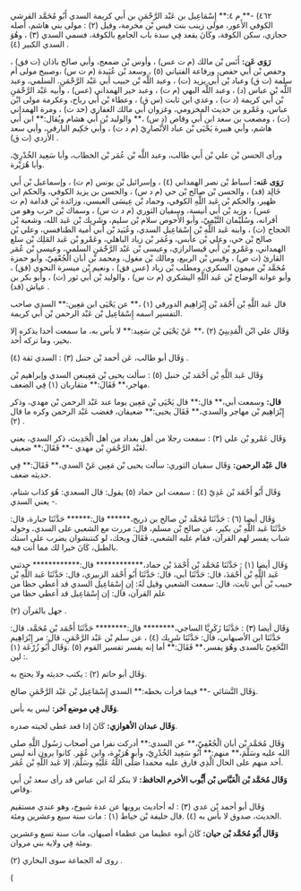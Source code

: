 ٤٦٢) -** م ٤:** إِسْمَاعِيل بن عَبْد الرَّحْمَنِ بن أَبي كريمة السدي أَبُو مُحَمَّد القرشي الكوفي الأَعور، مولى زينب بنت قيس بْن مخرمة، وقيل (٢) : مولى بني هاشم، أصله حجازي، سكن الكوفة، وكَانَ يقعد فِي سدة باب الجامع بالكوفة، فسمي السدي (٣) ، وهُوَ السدي الكبير (٤) .

**رَوَى عَن:** أَنَس بْن مالك (م ت عس) ، وأوس بْن ضمعج، وأبي صالح باذان (ت فق) ، وحفص بْن أَبي حفص، ورفاعة الفتياني (٥) ، وسعد بْن عُبَيدة (م ت س) ،وصبيح مولى أم سلمة (ت ق) وعباد بْن أَبي يزيد (ت) ، وعبد اللَّه بْن حبيب أبي عَبْد الرَّحْمَنِ. السلمي، وعبد اللَّه بْن عباس (د) ، وعبد اللَّه البهي (م ت) ، وعبد خير الهمداني (عس) ، وأبيه عَبْد الرَّحْمَنِ بْن أَبي كريمة (د ت) ، وعدي ابن ثابت (س ق) ، وعطاء بْن أَبي رباح، وعكرمة مولى ابْن عباس، وعَمْرو بن حديث المخزومي، وغزوان أبي مالك الغفاري (خد ت) ، ومرة الهمداني (ت) ، ومصعب بن سعد ابن أَبي وقاص (د س) ،** والوليد بْن أَبي هشام ويُقال:** ابن أَبي هاشم، وأبي هبيرة يَحْيَى بْن عباد الأَنْصارِيّ (م د ت) ، وأبي حَكِيم البارقي، وأبي سعد الأزدي (ت ق) .

ورأى الحسن بْن علي بْن أَبي طالب، وعبد اللَّه بْن عُمَر بْن الخطاب، وأبا سَعِيد الخُدْرِيّ، وأبا هُرَيْرة.

**رَوَى عَنه:** أسباط بْن نصر الهمداني (٤) ، وإسرائيل بْن يونس (م ت) ، وإسماعيل بْن أَبي خَالِد (قد) ، والحسن بْن صالح بْن حي (م د س) ، والحسن بن يزيد الكوفي، والحكم ابن ظهير، والحكم بْن عَبد اللَّهِ الكوفي، وحماد بْن عِيسَى العبسي، وزائدة بْن قدامة (م ت عس) ، وزيد بْن أَبي أنيسة، وسفيان الثوري (م د ت س) ، وسماك بْن حرب وهو من أقرانه، وسُلَيْمان التَّيْمِيّ، وأبو الأَحوص سلام بْن سليم، وشَرِيك بْن عَبد الله، وشعبة بْن الحجاج (ت) ، وابنه عَبد اللَّهِ بْن إِسْمَاعِيل السدي، وعُبَيد بْن أَبي أمية الطنافسي، وعلي بْن صالح بْن حي، وعلي بْن عابس، وعُمَر بْن زياد الباهلي، وعَمْرو بْن عَبد المَلِك بْن سلع الهمداني، وعَمْرو بْن أَبي قيسالرازي، وعيسى بْن عَبْد الرَّحْمَنِ السلمي، وعيسى بْن عُمَر القارئ (ت ص) ، وقيس بْن الربيع، ومالك بْن مغول، ومحمد بْن أبان الْجُعْفِيّ، وأبو حمزة مُحَمَّد بْن ميمون السكري، ومطلب بْن زياد (عس فق) ، ونعيم بْن ميسرة النحوي (فق) ، وأبو عوانة الوضاح بْن عَبد اللَّهِ اليشكري (م ت س) ، والوليد بْن أَبي ثور (ت) ، وأبو بكر بن عياش (قد) .

قال عَبد اللَّهِ بْن أَحْمَد بْن إِبْرَاهِيم الدورقي (١) ،** عن يَحْيَى ابن مَعِين:** السدي صاحب التفسير اسمه إِسْمَاعِيل بْن عَبْد الرحمن بْن أَبي كريمة.

وَقَال علي ابْن الْمَدِينِيّ (٢) ،** عَنْ يَحْيَى بْن سَعِيد:** لا بأس به، ما سمعت أحدا يذكره إلا بخير، وما تركه أحد.

وَقَال أبو طالب، عَن أحمد بْن حنبل (٣) : السدي ثقة (٤) .

وَقَال عَبد اللَّهِ بْن أَحْمَد بْن حنبل (٥) : سألت يحيى بْن مَعِينعن السدي وإبراهيم بْن مهاجر،** فَقَالَ:** متقاربان (١) فِي الضعف.

**قال:** وسمعت أبي،** قال:** قال يَحْيَى بْن مَعِين يوما عند عَبْد الرحمن بْن مهدي، وذكر إِبْرَاهِيم بْن مهاجر والسدي،** فَقَالَ يحيى:** ضعيفان، فغضب عَبْد الرحمن وكره ما قال (٢) .

وَقَال عَمْرو بْن علي (٣) : سمعت رجلا من أهل بغداد من أهل الْحَدِيث، ذكر السدي، يعني لعَبْد الرَّحْمَنِ بْن مهدي -** فَقَالَ:** ضعيف.

**قال عَبْد الرحمن:** وَقَال سفيان الثوري: سألت يحيى بْن مَعِين عَنْ السدي،** فَقَالَ:** فِي حديثه ضعف.

وَقَال أَبُو أَحْمَد بْن عَدِيّ (٤) : سمعت ابن حماد (٥) يقول: قال السعدي: هُوَ كذاب شتام، يعني السدي -.

وَقَال أيضا (٦) : حَدَّثَنَا مُحَمَّد بْن صالح بن ذريج،****** قال:****** حَدَّثَنَا جبارة، قال: حَدَّثَنَا عَبد اللَّهِ بْن بكير، عن صالح بْن مسلم، قال: مررت مع الشعبي على السدي، وحوله شباب يفسر لهم القرآن، فقام عليه الشعبي، فَقَالَ ويحك، لو كنتنشوان يضرب على استك بالطبل، كَانَ خيرا لك مما أنت فيه.

وَقَال أيضا (١) : حَدَّثَنَا مُحَمَّد بْن أَحْمَدَ بْن حماد،************ قال:************ حدثني عَبد اللَّهِ بْن أَحْمَدَ، قال: حَدَّثَنَا أبي، قال: حَدَّثَنَا أَبُو أَحْمَد الزبيري، قال: حَدَّثَنَا عَبد اللَّهِ بْن حبيب بْن أَبي ثابت، قال: سمعت الشعبي وقيل لَهُ: إن إِسْمَاعِيل السدي قد أعطي حظا من علم القرآن، قال: إن إِسْمَاعِيل قد أعطي حظا من

جهل بالقرآن (٢) .

وَقَال أيضا (٣) : حَدَّثَنَا زَكَرِيَّا الساجي،******** قال:******** حَدَّثَنَا أَحْمَد بْن مُحَمَّد، قال: حَدَّثَنَا ابن الأصبهاني، قال: حَدَّثَنَا شَرِيك (٤) ، عن سلم بْن عَبْد الرَّحْمَنِ، قال: مر إِبْرَاهِيم النَّخَعِيّ بالسدى وهُوَ يفسر،** فَقَالَ:** أما إنه يفسر تفسير القوم (٥) .وَقَال أَبُو زُرْعَة (١) : لين.

وَقَال أبو حاتم (٢) : يكتب حديثه ولا يحتج به.

وَقَال النَّسَائي -** فيما قرأت بخطه:** السدي إِسْمَاعِيل بْن عَبْد الرَّحْمَنِ صالح.

**وَقَال فِي موضع آخر:** ليس به بأس.

**وَقَال عبدان الأهوازي:** كَانَ إذا قعد غطى لحيته صدره.

وَقَال مُحَمَّد بْن أبان الْجُعْفِيّ،** عن السدي:** أدركت نفرا من أصحاب رَسُول اللَّهِ صلى الله عليه وسَلَّمَ،** منهم:** أَبُو سَعِيد الخُدْرِيّ، وأبو هُرَيْرة، وابن عُمَر. كانوا يرون أنه ليس أحد منهم على الحال الَّذِي فارق عليه محمدا صَلَّى اللَّهُ عَلَيْهِ وسَلَّمَ، إلا عَبد اللَّهِ بْن عُمَر.

**وَقَال مُحَمَّد بْن الْعَبَّاس بْن أَيُّوب الأخرم الحافظ:** لا ينكر لَهُ ابن عباس قد رأى سعد بْن أَبي وقاص.

وَقَال أبو أحمد بْن عدي (٣) : له أحاديث يرويها عن عدة شيوخ، وهو عندي مستقيم الحديث، صدوق لا بأس به (٤) .قال خليفة بْن خياط (١) : مات سنة سبع وعشرين ومئة.

**وَقَال أَبُو مُحَمَّد بْن حيان:** كَانَ أبوه عظيما من عظماء أصبهان، مات سنة تسع وعشرين ومئة فِي ولاية بني مروان.

روى له الجماعة سوى البخاري (٢) .

(
